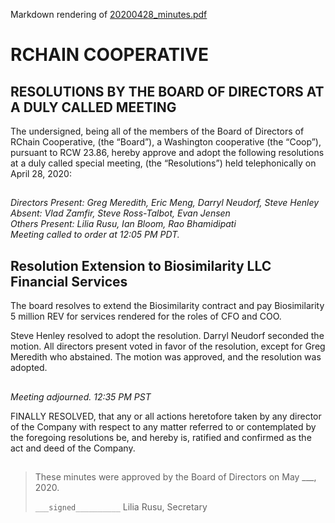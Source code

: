 Markdown rendering of [20200428_minutes.pdf](/2020/04-28/20200428_minutes.pdf)

# RCHAIN COOPERATIVE

## RESOLUTIONS BY THE BOARD OF DIRECTORS AT A DULY CALLED MEETING

The undersigned, being all of the members of the Board of Directors of RChain Cooperative, (the “Board”), a Washington cooperative (the “Coop”), pursuant to RCW 23.86, hereby approve and adopt the following resolutions at a duly called special meeting, (the “Resolutions”) held telephonically on April 28, 2020:

##

*Directors Present: Greg Meredith, Eric Meng, Darryl Neudorf, Steve Henley* \
*Absent:  Vlad Zamfir, Steve Ross-Talbot, Evan Jensen* \
*Others Present:  Lilia Rusu, Ian Bloom, Rao Bhamidipati* \
*Meeting called to order at 12:05 PM PDT.*

##

## Resolution Extension to Biosimilarity LLC Financial Services

The board resolves to extend the Biosimilarity contract and pay Biosimilarity 5 million REV for services rendered for the roles of CFO and COO.

Steve Henley resolved to adopt the resolution. Darryl Neudorf seconded the motion. All directors present voted in favor of the resolution, except for Greg Meredith who abstained. The motion was approved, and the resolution was adopted.

##

*Meeting adjourned. 12:35 PM PST*

FINALLY RESOLVED, that any or all actions heretofore taken by any director of the Company with respect to any matter referred to or contemplated by the foregoing resolutions be, and hereby is, ratified and confirmed as the act and deed of the Company.

##

>These minutes were approved by the Board of Directors on May ___, 2020.
>
> `___signed__________`
> Lilia Rusu, Secretary

